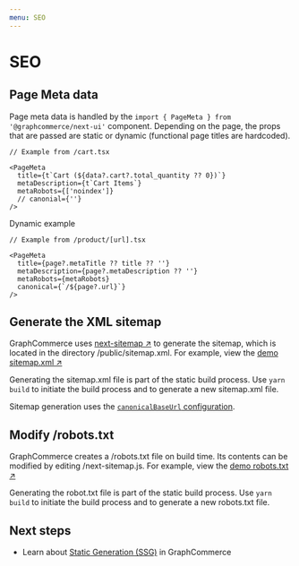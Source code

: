 ```yaml
---
menu: SEO
---
```


# SEO

## Page Meta data

Page meta data is handled by the
`import { PageMeta } from '@graphcommerce/next-ui'` component. Depending on the
page, the props that are passed are static or dynamic (functional page titles
are hardcoded).

```tsx
// Example from /cart.tsx

<PageMeta
  title={t`Cart (${data?.cart?.total_quantity ?? 0})`}
  metaDescription={t`Cart Items`}
  metaRobots={['noindex']}
  // canonial={''}
/>
```

Dynamic example

```tsx
// Example from /product/[url].tsx

<PageMeta
  title={page?.metaTitle ?? title ?? ''}
  metaDescription={page?.metaDescription ?? ''}
  metaRobots={metaRobots}
  canonical={`/${page?.url}`}
/>
```

## Generate the XML sitemap

GraphCommerce uses
[next-sitemap ↗](https://github.com/iamvishnusankar/next-sitemap) to generate
the sitemap, which is located in the directory /public/sitemap.xml. For example,
view the [demo sitemap.xml ↗](https://graphcommerce.vercel.app/sitemap.xml)

Generating the sitemap.xml file is part of the static build process. Use
`yarn build` to initiate the build process and to generate a new sitemap.xml
file.

Sitemap generation uses the
[`canonicalBaseUrl` configuration](./config.md#canonicalbaseurl-string).

## Modify /robots.txt

GraphCommerce creates a /robots.txt file on build time. Its contents can be
modified by editing /next-sitemap.js. For example, view the
[demo robots.txt ↗](https://graphcommerce.vercel.app/robots.txt)

Generating the robot.txt file is part of the static build process. Use
`yarn build` to initiate the build process and to generate a new robots.txt
file.

## Next steps

- Learn about [Static Generation (SSG)](../framework/static-generation.md) in
  GraphCommerce
